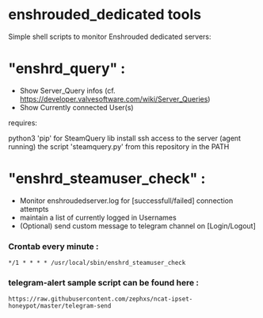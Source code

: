 # enshrouded_dedicated tools

Simple shell scripts to monitor Enshrouded dedicated servers:


# "enshrd_query" :

- Show Server_Query infos (cf. https://developer.valvesoftware.com/wiki/Server_Queries)
- Show Currently connected User(s)

requires: 

python3 'pip' for SteamQuery lib install 
ssh access to the server (agent running)
the script 'steamquery.py' from this repository in the PATH



# "enshrd_steamuser_check" :

- Monitor enshroudedserver.log for [successfull/failed] connection attempts
- maintain a list of currently logged in Usernames
- (Optional) send custom message to telegram channel on [Login/Logout]

### Crontab every minute :
```
*/1 * * * * /usr/local/sbin/enshrd_steamuser_check
```
### telegram-alert sample script can be found here :
```
https://raw.githubusercontent.com/zephxs/ncat-ipset-honeypot/master/telegram-send
```
